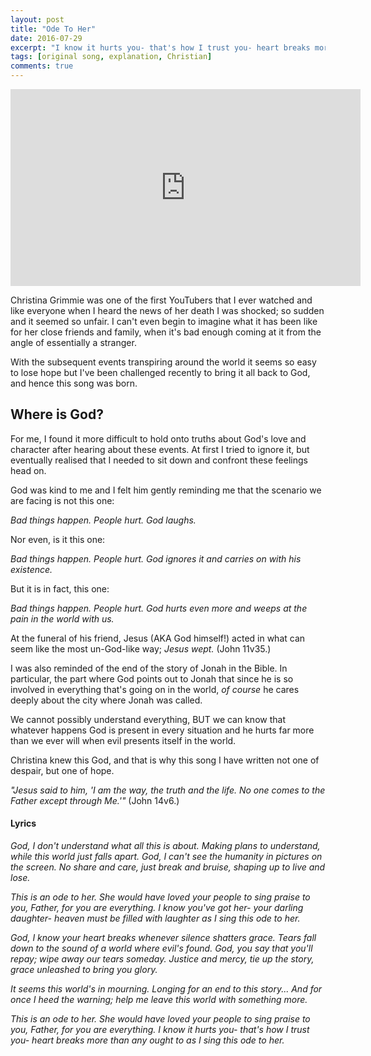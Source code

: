 ```yaml
---
layout: post
title: "Ode To Her"
date: 2016-07-29
excerpt: "I know it hurts you- that's how I trust you- heart breaks more than any ought to as I sing this ode to her."
tags: [original song, explanation, Christian]
comments: true
---
```


<iframe width="560" height="315" src="https://www.youtube.com/embed/t8vr7fBsXWQ" frameborder="0" allowfullscreen></iframe>

Christina Grimmie was one of the first YouTubers that I ever watched and like everyone when I heard the news of her death I was shocked; so sudden and it seemed so unfair. I can't even begin to imagine what it has been like for her close friends and family, when it's bad enough coming at it from the angle of essentially a stranger.

With the subsequent events transpiring around the world it seems so easy to lose hope but I've been challenged recently to bring it all back to God, and hence this song was born.

## Where is God?

For me, I found it more difficult to hold onto truths about God's love and character after hearing about these events. At first I tried to ignore it, but eventually realised that I needed to sit down and confront these feelings head on.

God was kind to me and I felt him gently reminding me that the scenario we are facing is not this one:

*Bad things happen. People hurt. God laughs.*

Nor even, is it this one:

*Bad things happen. People hurt. God ignores it and carries on with his existence.*

But it is in fact, this one:

*Bad things happen. People hurt. God hurts even more and weeps at the pain in the world with us.*

At the funeral of his friend, Jesus (AKA God himself!) acted in what can seem like the most un-God-like way; *Jesus wept.* (John 11v35.)

I was also reminded of the end of the story of Jonah in the Bible. In particular, the part where God points out to Jonah that since he is so involved in everything that's going on in the world, *of course* he cares deeply about the city where Jonah was called.

We cannot possibly understand everything, BUT we can know that whatever happens God is present in every situation and he hurts far more than we ever will when evil presents itself in the world.

Christina knew this God, and that is why this song I have written not one of despair, but one of hope.

*"Jesus said to him, 'I am the way, the truth and the life. No one comes to the Father except through Me.'"* (John 14v6.)

#### Lyrics

*God, I don't understand what all this is about. Making plans to understand, while this world just falls apart. God, I can't see the humanity in pictures on the screen. No share and care, just break and bruise, shaping up to live and lose.*

*This is an ode to her. She would have loved your people to sing praise to you, Father, for you are everything. I know you've got her- your darling daughter- heaven must be filled with laughter as I sing this ode to her.*

*God, I know your heart breaks whenever silence shatters grace. Tears fall down to the sound of a world where evil's found. God, you say that you'll repay; wipe away our tears someday. Justice and mercy, tie up the story, grace unleashed to bring you glory.*

*It seems this world's in mourning. Longing for an end to this story... And for once I heed the warning; help me leave this world with something more.*

*This is an ode to her. She would have loved your people to sing praise to you, Father, for you are everything. I know it hurts you- that's how I trust you- heart breaks more than any ought to as I sing this ode to her.*
